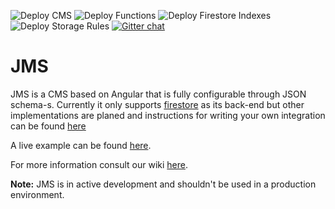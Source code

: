 ![Deploy CMS](https://github.com/Jaspero/jms/workflows/Deploy%20CMS/badge.svg)
![Deploy Functions](https://github.com/Jaspero/jms/workflows/Deploy%20Functions/badge.svg)
![Deploy Firestore Indexes](https://github.com/Jaspero/jms/workflows/Deploy%20Firestore%20Indexes/badge.svg)
![Deploy Storage Rules](https://github.com/Jaspero/jms/workflows/Deploy%20Storage%20Rules/badge.svg)
[![Gitter chat](https://badges.gitter.im/gitterHQ/gitter.png)](https://gitter.im/jaspero-co/JMS)

# JMS

JMS is a CMS based on Angular that is fully configurable through JSON schema-s.
Currently it only supports [firestore](https://firebase.google.com/docs/firestore) as its
back-end but other implementations are planed and instructions for writing your own integration can
be found [here](https://github.com/Jaspero/jms/wiki/Custom-Integrations)

A live example can be found [here](https://github.com/Jaspero/jms).

For more information consult our wiki [here](https://github.com/Jaspero/jms/wiki).

__Note:__ JMS is in active development and shouldn't be used in a production environment.
